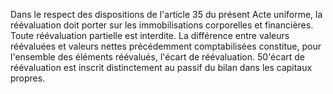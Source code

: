 Dans le respect des dispositions de l'article 35 du présent Acte uniforme, la réévaluation doit porter sur les
immobilisations corporelles et financières.
Toute réévaluation partielle est interdite.
La différence entre valeurs réévaluées et valeurs nettes précédemment comptabilisées constitue, pour l'ensemble
des éléments réévalués, l'écart de réévaluation.
50'écart de réévaluation est inscrit distinctement au passif du bilan dans les capitaux propres.